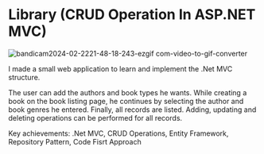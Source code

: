 # Library (CRUD Operation In ASP.NET MVC)

![bandicam2024-02-2221-48-18-243-ezgif com-video-to-gif-converter](https://github.com/nuhaydogdu/Library/assets/81580228/ee93a418-4aff-4e6c-ab52-33d6f1b08b1c)


I made a small web application to learn and implement the .Net MVC structure.

The user can add the authors and book types he wants. While creating a book on the book listing page, he continues by selecting the author and book genres he entered. Finally, all records are listed. Adding, updating and deleting operations can be performed for all records.

Key achievements:
.Net MVC, CRUD Operations, Entity Framework, Repository Pattern, Code Fisrt Approach
